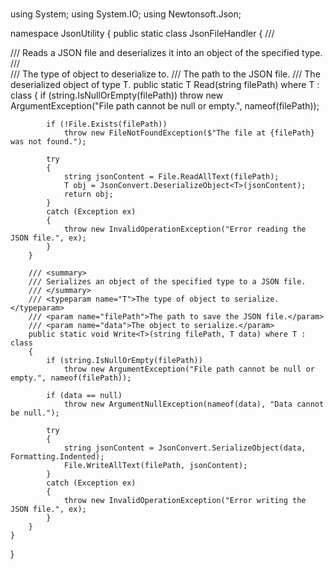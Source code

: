 #
#
#
#
#



using System;
using System.IO;
using Newtonsoft.Json;

namespace JsonUtility
{
    public static class JsonFileHandler
    {
        /// <summary>
        /// Reads a JSON file and deserializes it into an object of the specified type.
        /// </summary>
        /// <typeparam name="T">The type of object to deserialize to.</typeparam>
        /// <param name="filePath">The path to the JSON file.</param>
        /// <returns>The deserialized object of type T.</returns>
        public static T Read<T>(string filePath) where T : class
        {
            if (string.IsNullOrEmpty(filePath))
                throw new ArgumentException("File path cannot be null or empty.", nameof(filePath));

            if (!File.Exists(filePath))
                throw new FileNotFoundException($"The file at {filePath} was not found.");

            try
            {
                string jsonContent = File.ReadAllText(filePath);
                T obj = JsonConvert.DeserializeObject<T>(jsonContent);
                return obj;
            }
            catch (Exception ex)
            {
                throw new InvalidOperationException("Error reading the JSON file.", ex);
            }
        }

        /// <summary>
        /// Serializes an object of the specified type to a JSON file.
        /// </summary>
        /// <typeparam name="T">The type of object to serialize.</typeparam>
        /// <param name="filePath">The path to save the JSON file.</param>
        /// <param name="data">The object to serialize.</param>
        public static void Write<T>(string filePath, T data) where T : class
        {
            if (string.IsNullOrEmpty(filePath))
                throw new ArgumentException("File path cannot be null or empty.", nameof(filePath));

            if (data == null)
                throw new ArgumentNullException(nameof(data), "Data cannot be null.");

            try
            {
                string jsonContent = JsonConvert.SerializeObject(data, Formatting.Indented);
                File.WriteAllText(filePath, jsonContent);
            }
            catch (Exception ex)
            {
                throw new InvalidOperationException("Error writing the JSON file.", ex);
            }
        }
    }
}
